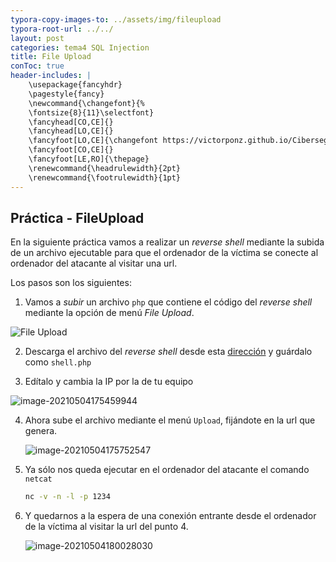 ```yaml
---
typora-copy-images-to: ../assets/img/fileupload
typora-root-url: ../../
layout: post
categories: tema4 SQL Injection
title: File Upload
conToc: true
header-includes: |
    \usepackage{fancyhdr}
    \pagestyle{fancy}
    \newcommand{\changefont}{%
    \fontsize{8}{11}\selectfont}
    \fancyhead[CO,CE]{}
    \fancyhead[LO,CE]{}
    \fancyfoot[LO,CE]{\changefont https://victorponz.github.io/Ciberseguridad-PePS/}
    \fancyfoot[CO,CE]{}
    \fancyfoot[LE,RO]{\thepage}
    \renewcommand{\headrulewidth}{2pt}
    \renewcommand{\footrulewidth}{1pt}
---
```


## Práctica - FileUpload

En la siguiente práctica vamos a realizar un *reverse shell* mediante la subida de un archivo ejecutable para que el ordenador de la víctima se conecte al ordenador del atacante al visitar una url.

Los pasos son los siguientes:

1. Vamos a *subir* un archivo `php` que contiene el código del *reverse shell* mediante la opción de menú *File Upload*.

![File Upload](/Ciberseguridad-PePS/assets/img/fileupload/image-20210504174939266.png)

2. Descarga el archivo del *reverse shell* desde esta [dirección](https://raw.githubusercontent.com/pentestmonkey/php-reverse-shell/master/php-reverse-shell.php) y guárdalo como `shell.php`

3. Edítalo y cambia la IP por la de tu equipo

![image-20210504175459944](/Ciberseguridad-PePS/assets/img/fileupload/image-20210504175459944.png)



4. Ahora sube el archivo mediante el menú `Upload`, fijándote en la url que genera.
   

   ![image-20210504175752547](/Ciberseguridad-PePS/assets/img/fileupload/image-20210504175752547.png)

5. Ya sólo nos queda ejecutar en el ordenador del atacante el comando `netcat`

   ```bash
   nc -v -n -l -p 1234
   ```

6. Y quedarnos a la espera de una conexión entrante desde el ordenador de la víctima al visitar la url del punto 4.

   ![image-20210504180028030](/Ciberseguridad-PePS/assets/img/fileupload/image-20210504180028030.png) 


